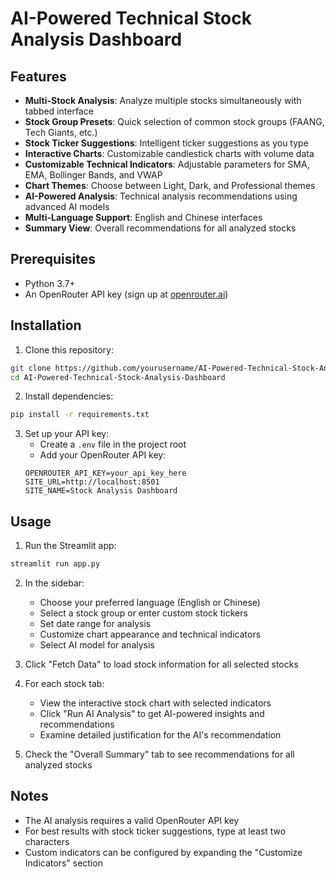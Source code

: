 # AI-Powered Technical Stock Analysis Dashboard

## Features

- **Multi-Stock Analysis**: Analyze multiple stocks simultaneously with tabbed interface
- **Stock Group Presets**: Quick selection of common stock groups (FAANG, Tech Giants, etc.)
- **Stock Ticker Suggestions**: Intelligent ticker suggestions as you type
- **Interactive Charts**: Customizable candlestick charts with volume data
- **Customizable Technical Indicators**: Adjustable parameters for SMA, EMA, Bollinger Bands, and VWAP
- **Chart Themes**: Choose between Light, Dark, and Professional themes
- **AI-Powered Analysis**: Technical analysis recommendations using advanced AI models
- **Multi-Language Support**: English and Chinese interfaces
- **Summary View**: Overall recommendations for all analyzed stocks

## Prerequisites

- Python 3.7+
- An OpenRouter API key (sign up at [openrouter.ai](https://openrouter.ai))

## Installation

1. Clone this repository:
```bash
git clone https://github.com/yourusername/AI-Powered-Technical-Stock-Analysis-Dashboard.git
cd AI-Powered-Technical-Stock-Analysis-Dashboard
```

2. Install dependencies:
```bash
pip install -r requirements.txt
```

3. Set up your API key:
   - Create a `.env` file in the project root
   - Add your OpenRouter API key:
   ```
   OPENROUTER_API_KEY=your_api_key_here
   SITE_URL=http://localhost:8501
   SITE_NAME=Stock Analysis Dashboard
   ```

## Usage

1. Run the Streamlit app:
```bash
streamlit run app.py
```

2. In the sidebar:
   - Choose your preferred language (English or Chinese)
   - Select a stock group or enter custom stock tickers
   - Set date range for analysis
   - Customize chart appearance and technical indicators
   - Select AI model for analysis

3. Click "Fetch Data" to load stock information for all selected stocks

4. For each stock tab:
   - View the interactive stock chart with selected indicators
   - Click "Run AI Analysis" to get AI-powered insights and recommendations
   - Examine detailed justification for the AI's recommendation

5. Check the "Overall Summary" tab to see recommendations for all analyzed stocks

## Notes

- The AI analysis requires a valid OpenRouter API key
- For best results with stock ticker suggestions, type at least two characters
- Custom indicators can be configured by expanding the "Customize Indicators" section
